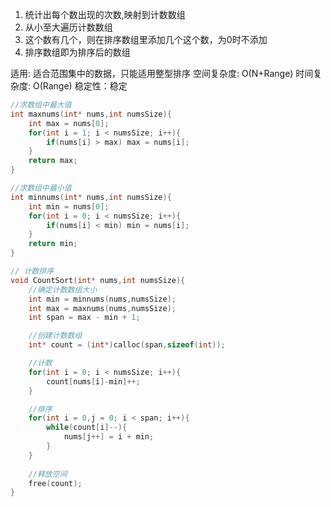 1. 统计出每个数出现的次数,映射到计数数组
2. 从小至大遍历计数数组
3. 这个数有几个，则在排序数组里添加几个这个数，为0时不添加    
4. 排序数组即为排序后的数组
   
适用: 适合范围集中的数据，只能适用整型排序
空间复杂度: O(N+Range)
时间复杂度: O(Range)
稳定性：稳定

```c
//求数组中最大值
int maxnums(int* nums,int numsSize){
    int max = nums[0];
    for(int i = 1; i < numsSize; i++){
        if(nums[i] > max) max = nums[i];
    }
    return max;
}

//求数组中最小值
int minnums(int* nums,int numsSize){
    int min = nums[0];
    for(int i = 0; i < numsSize; i++){
        if(nums[i] < min) min = nums[i];
    }
    return min;
}

// 计数排序
void CountSort(int* nums,int numsSize){
    //确定计数数组大小
    int min = minnums(nums,numsSize);
    int max = maxnums(nums,numsSize);
    int span = max - min + 1;

    //创建计数数组
    int* count = (int*)calloc(span,sizeof(int));

    //计数
    for(int i = 0; i < numsSize; i++){
        count[nums[i]-min]++;
    }

    //排序
    for(int i = 0,j = 0; i < span; i++){
        while(count[i]--){
            nums[j++] = i + min;
        }
    }
    
    //释放空间
    free(count);
}
```
